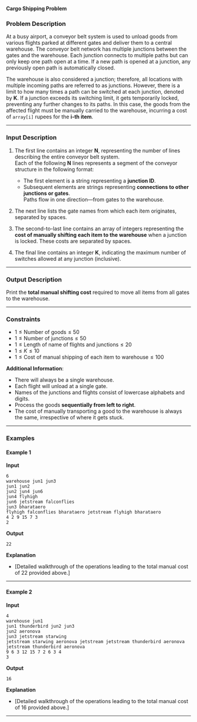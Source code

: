 **Cargo Shipping Problem**

### **Problem Description**  
At a busy airport, a conveyor belt system is used to unload goods from various flights parked at different gates and deliver them to a central warehouse. The conveyor belt network has multiple junctions between the gates and the warehouse. Each junction connects to multiple paths but can only keep one path open at a time. If a new path is opened at a junction, any previously open path is automatically closed.

The warehouse is also considered a junction; therefore, all locations with multiple incoming paths are referred to as junctions. However, there is a limit to how many times a path can be switched at each junction, denoted by **K**. If a junction exceeds its switching limit, it gets temporarily locked, preventing any further changes to its paths. In this case, the goods from the affected flight must be manually carried to the warehouse, incurring a cost of `array[i]` rupees for the **i-th item**.

---

### **Input Description**  
1. The first line contains an integer **N**, representing the number of lines describing the entire conveyor belt system.  
   Each of the following **N** lines represents a segment of the conveyor structure in the following format:  
   - The first element is a string representing a **junction ID**.  
   - Subsequent elements are strings representing **connections to other junctions or gates**.  
   Paths flow in one direction—from gates to the warehouse.

2. The next line lists the gate names from which each item originates, separated by spaces.

3. The second-to-last line contains an array of integers representing the **cost of manually shifting each item to the warehouse** when a junction is locked. These costs are separated by spaces.

4. The final line contains an integer **K**, indicating the maximum number of switches allowed at any junction (inclusive).

---

### **Output Description**  
Print the **total manual shifting cost** required to move all items from all gates to the warehouse.

---

### **Constraints**  
- $1 \leq \text{Number of goods} \leq 50$  
- $1 \leq \text{Number of junctions} \leq 50$  
- $1 \leq \text{Length of name of flights and junctions} \leq 20$  
- $1 \leq K \leq 10$  
- $1 \leq \text{Cost of manual shipping of each item to warehouse} \leq 100$  

**Additional Information**:  
- There will always be a single warehouse.  
- Each flight will unload at a single gate.  
- Names of the junctions and flights consist of lowercase alphabets and digits.  
- Process the goods **sequentially from left to right**.  
- The cost of manually transporting a good to the warehouse is always the same, irrespective of where it gets stuck.

---

### **Examples**  

#### **Example 1**  
**Input**  
```
6  
warehouse jun1 jun3  
jun1 jun2  
jun2 jun4 jun6  
jun4 flyhigh  
jun6 jetstream falconflies  
jun3 bharataero  
flyhigh falconflies bharataero jetstream flyhigh bharataero  
4 2 9 15 7 3  
2
```

**Output**  
```
22
```

**Explanation**  
- [Detailed walkthrough of the operations leading to the total manual cost of 22 provided above.]

---

#### **Example 2**  
**Input**  
```
4  
warehouse jun1  
jun1 thunderbird jun2 jun3  
jun2 aeronova  
jun3 jetstream starwing  
jetstream starwing aeronova jetstream jetstream thunderbird aeronova jetstream thunderbird aeronova  
9 6 3 12 15 7 2 6 3 4  
3
```

**Output**  
```
16
```

**Explanation**  
- [Detailed walkthrough of the operations leading to the total manual cost of 16 provided above.]

---
